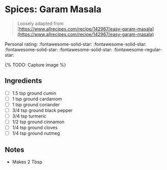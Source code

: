 # Spices: Garam Masala

> Loosely adapted from [https://www.allrecipes.com/recipe/142967/easy-garam-masala](https://www.allrecipes.com/recipe/142967/easy-garam-masala)

<!-- {cts} rating=4; (User can specify rating on scale of 1-5) -->

Personal rating: :fontawesome-solid-star: :fontawesome-solid-star: :fontawesome-solid-star: :fontawesome-solid-star: :fontawesome-regular-star:

<!-- {cte} -->

<!-- {cts} name_image=None; (User can specify image name) -->

{% TODO: Capture image %}

<!-- {cte} -->

## Ingredients

- [ ] 1.5 tsp ground cumin
- [ ] 1 tsp ground cardamom
- [ ] 1 tsp ground coriander
- [ ] 3/4 tsp ground black pepper
- [ ] 3/4 tsp turmeric
- [ ] 1/2 tsp ground cinnamon
- [ ] 1/4 tsp ground cloves
- [ ] 1/4 tsp ground nutmeg

## Notes

- Makes 2 Tbsp

